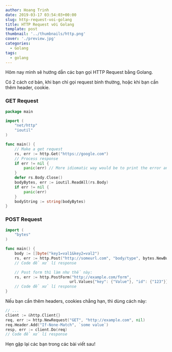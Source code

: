 ```yaml
---
author: Hoang Trinh
date: 2019-03-17 03:54:03+00:00
slug: http-request-voi-golang
title: HTTP Request với Golang
template: post
thumbnail: '../thumbnails/http.png'
cover: './preview.jpg'
categories:
  - Golang
tags:
  - golang
---
```


Hôm nay mình sẽ hướng dẫn các bạn gọi HTTP Request bằng Golang.

Có 2 cách cơ bản, khi bạn chỉ gọi request bình thường, hoặc khi bạn cần thêm header, cookie.

### GET Request

```go
package main

import (
    "net/http"
    "ioutil"
)

func main() {
    // Make a get request
    rs, err := http.Get("https://google.com")
    // Process response
    if err != nil {
        panic(err) // More idiomatic way would be to print the error and die unless it's a serious error
    }
    defer rs.Body.Close()
    bodyBytes, err := ioutil.ReadAll(rs.Body)
    if err != nil {
        panic(err)
    }
    bodyString := string(bodyBytes)
}
```

### POST Request

```go
import (
    "bytes"
)

func main() {
    body := []byte("key1=val1&key2=val2")
    rs, err := http.Post("http://someurl.com", "body/type", bytes.NewBuffer(body))
    // Code để xử lí response

    // Post form thì làm như thế này:
    rs, err := http.PostForm("http://example.com/form",
                            url.Values{"key": {"Value"}, "id": {"123"}})
    // Code để xử lí response
}
```

Nếu bạn cần thêm headers, cookies chẳng hạn, thì dùng cách này:

```go
// ...
client := &http.Client{}
req, err := http.NewRequest("GET", "http://example.com", nil)
req.Header.Add("If-None-Match", `some value`)
resp, err := client.Do(req)
// Code để xử lí response
```

Hẹn gặp lại các bạn trong các bài viết sau!
